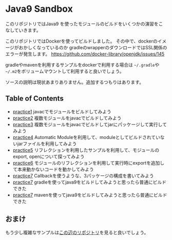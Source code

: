 # Java9 Sandbox

このリポジトリではJava9 を使ったモジュールのビルドをいくつかの演習をこなしていきます。

このリポジトリではDockerを使ってビルドしました。
その中で、dockerのイメージがおかしくなっているのか
gradleのwrapperのダウンロードではSSL関係のエラーが発生します。
https://github.com/docker-library/openjdk/issues/145

gradleやmavenを利用するサンプルをdockerで利用する場合は
`~/.gradle`や`~/.m2`をボリュームマウントして利用すると良いでしょう。

ソースの説明は現状あまりありません。追加するつもりはあります。

## Table of Contents 

* [practice1](practice1/README.md) javacでモジュールをビルドしてみよう
* [practice2](practice2/README.md) 複数モジュールをjavacでビルドしてみよう
* [practice3](practice3/README.md) 複数モジュールをjavacでビルドしてjarにパッケージして実行してみよう
* [practice4](practice4/README.md) Automatic Moduleを利用して、moduleとしてビルドされていないjarファイルを利用してみよう
* [practice5](practice5/README.md) リフレクションを利用したサンプルを利用して、モジュールのexport, openについて探ってみよう
* [practice6](practice6/README.md) モジュールのリフレクションを利用して実行時にexportを追加して本来動かないコードを動かしてみよう
* [practice7](practice7/README.md) Callbackを使うような、3パッケージの構成を書いてみよう
* [practice7](practice7) gradleを使ってjava9をビルドしてみようと思ったら普通にビルドできた
* [practice7](practice8) mavenを使ってjava9をビルドしてみようと思ったら普通にビルドできた

## おまけ

もう少し複雑なサンプルは[この辺のリポジトリ](https://github.com/torstenwerner/java-9-no-jar-hell)を見ると良いでしょう。